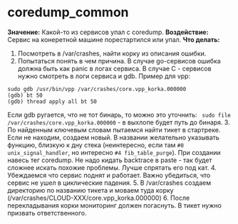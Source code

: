 # coredump_common

**Значение:** Какой-то из сервисов упал с coredump.
**Воздействие:** Сервис на конеретной машине порестартился или упал.
**Что делать:**
1. Посмотреть в /var/crashes, найти корку из описания ошибки.
2. Попытаться понять в чем причина. В случае go-сервисов ошибка должна быть как panic в логах сервиса. В случае C - сервисов нужно смотреть в логи сервиса и gdb. Пример для vpp:
```
sudo gdb /usr/bin/vpp /var/crashes/core.vpp_korka.000000
(gdb) bt 50
(gdb) thread apply all bt 50
```
Если gdb ругается, что не тот бинарь, то можно это уточнить:
` sudo file /var/crashes/core.vpp_korka.000000` - в выхлопе будет путь до бинаря.
3. По найденным ключевым словам пытаемся найти тикет в стартреке. Если не находим, создаем новый. В названии желательно указывать функцию, близкую к дну стека (неинтересно, если там `#0 unix_signal_handler`, но интересно `#4 fib_table_purge`). При создании навесь тег coredump. Не надо кидать backtrace в paste - так будет сложнее искать похожие проблемы. Лучше спрятать его под кат.
4. Убеждаемся что сервис поднят и работает. Важно убедиться, что сервис не ушел в циклические падения.
5. В /var/crashes создаем директорию по названию тикета и моваем туда корку (/var/crashes/CLOUD-XXX/core.vpp_korka.000000)
6. После перекладывания корки мониторинг должен погаснуть. В тикет нужно призвать ответственного.
